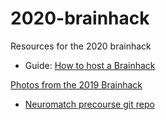 # 2020-brainhack
Resources for the 2020 brainhack

- Guide: [How to host a Brainhack](https://github.com/brainhackorg/bhg-event-materials)

[Photos from the 2019 Brainhack](https://www.dropbox.com/sh/g5slaqla2gc7s48/AAAcURdfylgn0hpl6Bp5MQIea?dl=0)

- [Neuromatch precourse git repo](https://github.com/NeuromatchAcademy/precourse)
